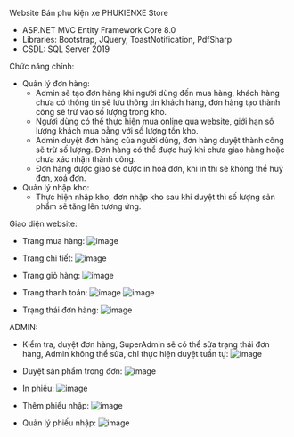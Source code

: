 Website Bán phụ kiện xe PHUKIENXE Store
- ASP.NET MVC Entity Framework Core 8.0
- Libraries: Bootstrap, JQuery, ToastNotification, PdfSharp
- CSDL: SQL Server 2019

Chức năng chính:
- Quản lý đơn hàng:
  + Admin sẽ tạo đơn hàng khi người dùng đến mua hàng, khách hàng chưa có thông tin sẽ lưu thông tin khách hàng, đơn hàng tạo thành công sẽ trừ vào số lượng trong kho.
  + Người dùng có thể thực hiện mua online qua website, giới hạn số lượng khách mua bằng với số lượng tồn kho.
  + Admin duyệt đơn hàng của người dùng, đơn hàng duyệt thành công sẽ trừ số lượng. Đơn hàng có thể được huỷ khi chưa giao hàng hoặc chưa xác nhận thành công.
  + Đơn hàng được giao sẽ được in hoá đơn, khi in thì sẽ không thể huỷ đơn, xoá đơn.
- Quản lý nhập kho:
  + Thực hiện nhập kho, đơn nhập kho sau khi duyệt thì số lượng sản phẩm sẽ tăng lên tương ứng.
 
Giao diện website:
- Trang mua hàng:
![image](https://github.com/Salt0209/ShopPhuKienXe/assets/116490065/6db0ec76-019a-4a6b-b33e-8752fc7c0bb3)

- Trang chi tiết:
![image](https://github.com/Salt0209/ShopPhuKienXe/assets/116490065/71ace29b-acb7-4969-92f2-44838f756667)
 
- Trang giỏ hàng:
![image](https://github.com/Salt0209/ShopPhuKienXe/assets/116490065/68639175-c0c9-411e-b1b0-8c72e465eb90)

-  Trang thanh toán:
![image](https://github.com/Salt0209/ShopPhuKienXe/assets/116490065/b51f3edc-e6b1-49dc-bb85-039dbec5ce99)
![image](https://github.com/Salt0209/ShopPhuKienXe/assets/116490065/fcf0fc28-9505-497a-b8d2-734aec6d1bd2)

- Trạng thái đơn hàng:
![image](https://github.com/Salt0209/ShopPhuKienXe/assets/116490065/798535e5-9e24-47bc-bea1-e405f921a178)

ADMIN:
- Kiểm tra, duyệt đơn hàng, SuperAdmin sẽ có thể sửa trạng thái đơn hàng, Admin không thể sửa, chỉ thực hiện duyệt tuần tự:
![image](https://github.com/Salt0209/ShopPhuKienXe/assets/116490065/f3783c7b-cf4c-493e-892d-4fd56fc419fc)

- Duyệt sản phẩm trong đơn:
  ![image](https://github.com/Salt0209/ShopPhuKienXe/assets/116490065/19fbd21e-0af5-4038-8138-fda454fb0b3a)

- In phiếu:
![image](https://github.com/Salt0209/ShopPhuKienXe/assets/116490065/99927507-df95-484f-b9c9-cf59ebc8acd2)

- Thêm phiếu nhập:
![image](https://github.com/Salt0209/ShopPhuKienXe/assets/116490065/0f22f245-478e-4ef9-86ee-48a8289adfde)

- Quản lý phiếu nhập:
![image](https://github.com/Salt0209/ShopPhuKienXe/assets/116490065/731737f9-1bd9-4bbe-89ce-11108ab8316e)






